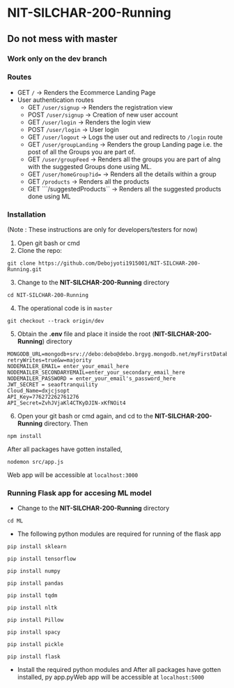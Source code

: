 # NIT-SILCHAR-200-Running

## Do not mess with master

### Work only on the dev branch

### Routes
 * GET ```/``` -> Renders the Ecommerce Landing Page
 * User authentication routes
   * GET ```/user/signup``` -> Renders the registration view
   * POST ```/user/signup``` -> Creation of new user account
   * GET ```/user/login``` -> Renders the login view
   * POST ```/user/login``` -> User login
   * GET ```/user/logout``` -> Logs the user out and redirects to ```/login``` route
   * GET ```/user/groupLanding``` -> Renders the group Landing page i.e. the post of all the Groups you are part of.
   * GET ```/user/groupFeed``` -> Renders all the groups you are part of alng with the suggested Groups done using ML.
   * GET ```/user/homeGroup?id=``` -> Renders all the details within a group
   * GET ```/products``` -> Renders all the products
   * GET ```/suggestedProducts`` -> Renders all the suggested products done using ML
   

   
### Installation 
(Note : These instructions are only for developers/testers for now)
1) Open git bash or cmd
2) Clone the repo: 
```
git clone https://github.com/Debojyoti1915001/NIT-SILCHAR-200-Running.git
```
3) Change to the **NIT-SILCHAR-200-Running** directory
```
cd NIT-SILCHAR-200-Running
```
4) The operational code is in  ```master```
```
git checkout --track origin/dev
```
5) Obtain the **.env** file and place it inside the root (**NIT-SILCHAR-200-Running**) directory

```
MONGODB_URL=mongodb+srv://debo:debo@debo.brgyg.mongodb.net/myFirstDatabase?retryWrites=true&w=majority
NODEMAILER_EMAIL= enter_your_email_here
NODEMAILER_SECONDARYEMAIL=enter_your_secondary_email_here
NODEMAILER_PASSWORD = enter_your_email's_password_here
JWT_SECRET = seaoftranquility
Cloud_Name=dxjcjsopt
API_Key=776272262761276
API_Secret=ZvhJVjaKl4CTKyDJIN-xKfNOit4
```

6) Open your git bash or cmd again, and cd to the **NIT-SILCHAR-200-Running** directory. Then
```
npm install
```
After all packages have gotten installed, 
```
nodemon src/app.js
```

Web app will be accessible at ```localhost:3000```

### Running Flask app for accesing ML model
* Change to the **NIT-SILCHAR-200-Running** directory 
```
cd ML
```
* The following python modules are required for running of the flask app 
``` 
pip install sklearn
```
```
pip install tensorflow
```
```
pip install numpy
```
```
pip install pandas
```
```
pip install tqdm
```
```
pip install nltk
```
```
pip install Pillow
```
```
pip install spacy
```
```
pip install pickle
```
```
pip install flask
```
* Install the required python modules and After all packages have gotten installed, py app.pyWeb app will be accessible at ```localhost:5000```


